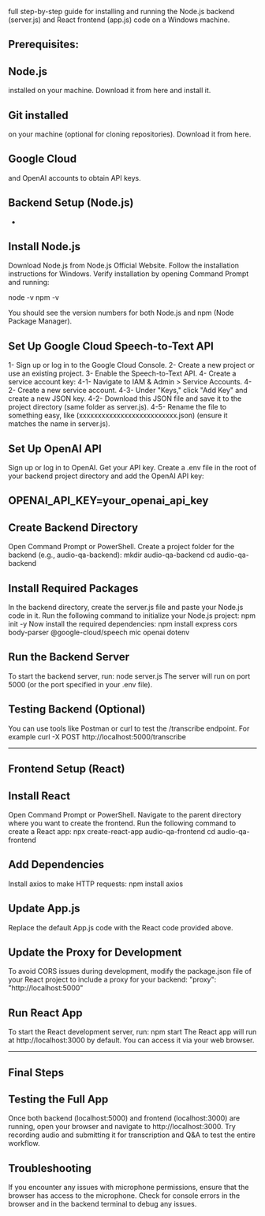 full step-by-step guide for installing and running the Node.js backend (server.js) and React frontend (app.js) code on a Windows machine.

Prerequisites:
-
Node.js
-
installed on your machine. Download it from here and install it.

Git installed
-
on your machine (optional for cloning repositories). Download it from here.

Google Cloud
-
and OpenAI accounts to obtain API keys.

Backend Setup (Node.js)
-
-

Install Node.js
-

Download Node.js from Node.js Official Website.
Follow the installation instructions for Windows.
Verify installation by opening Command Prompt and running:

node -v
npm -v

You should see the version numbers for both Node.js and npm (Node Package Manager).

Set Up Google Cloud Speech-to-Text API
-
1- Sign up or log in to the Google Cloud Console.
2- Create a new project or use an existing project.
3- Enable the Speech-to-Text API.
4- Create a service account key:
    4-1- Navigate to IAM & Admin > Service Accounts.
    4-2- Create a new service account.
    4-3- Under "Keys," click "Add Key" and create a new JSON key.
    4-2- Download this JSON file and save it to the project directory (same folder as server.js).
    4-5- Rename the file to something easy, like (xxxxxxxxxxxxxxxxxxxxxxxxxx.json) (ensure it matches the name in server.js).

Set Up OpenAI API
-
Sign up or log in to OpenAI.
Get your API key.
Create a .env file in the root of your backend project directory and add the OpenAI API key:

OPENAI_API_KEY=your_openai_api_key
-

Create Backend Directory
-

Open Command Prompt or PowerShell.
Create a project folder for the backend (e.g., audio-qa-backend):
mkdir audio-qa-backend
cd audio-qa-backend

Install Required Packages
-

In the backend directory, create the server.js file and paste your Node.js code in it.
Run the following command to initialize your Node.js project:
npm init -y
Now install the required dependencies:
npm install express cors body-parser @google-cloud/speech mic openai dotenv

Run the Backend Server
-
To start the backend server, run:
node server.js
The server will run on port 5000 (or the port specified in your .env file).

Testing Backend (Optional)
-

You can use tools like Postman or curl to test the /transcribe endpoint. For example
curl -X POST http://localhost:5000/transcribe

------------------------------------------------------------------------------------



Frontend Setup (React)
-

Install React
-

Open Command Prompt or PowerShell.
Navigate to the parent directory where you want to create the frontend.
Run the following command to create a React app:
npx create-react-app audio-qa-frontend
cd audio-qa-frontend

Add Dependencies
-
Install axios to make HTTP requests:
npm install axios

Update App.js
-
Replace the default App.js code with the React code provided above.

Update the Proxy for Development
-
To avoid CORS issues during development, modify the package.json file of your React project to include a proxy for your backend:
"proxy": "http://localhost:5000"

Run React App
-

To start the React development server, run:
npm start
The React app will run at http://localhost:3000 by default. You can access it via your web browser.

--------------------------------------------------------------------------

Final Steps
-
Testing the Full App
-

Once both backend (localhost:5000) and frontend (localhost:3000) are running, open your browser and navigate to http://localhost:3000.
Try recording audio and submitting it for transcription and Q&A to test the entire workflow.

Troubleshooting
-
If you encounter any issues with microphone permissions, ensure that the browser has access to the microphone.
Check for console errors in the browser and in the backend terminal to debug any issues.
